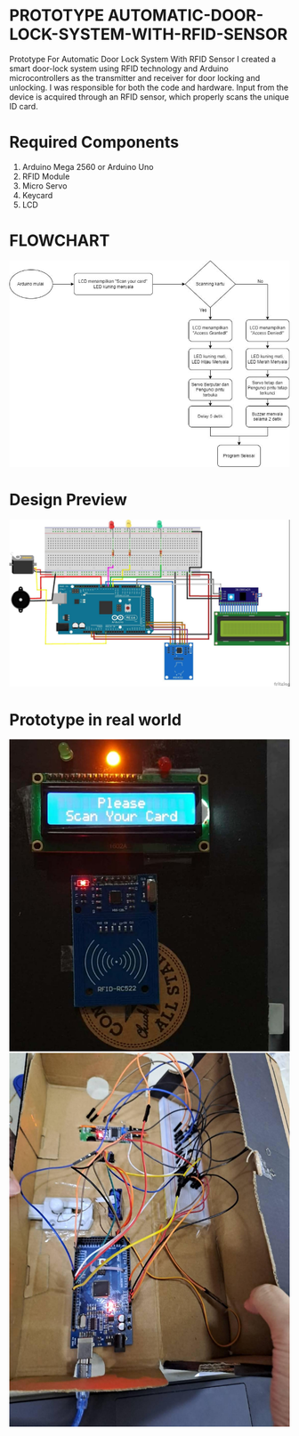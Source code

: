 # PROTOTYPE AUTOMATIC-DOOR-LOCK-SYSTEM-WITH-RFID-SENSOR
Prototype For Automatic Door Lock System With RFID Sensor
I created a smart door-lock system using RFID technology and Arduino microcontrollers as the transmitter and receiver for door locking and unlocking. I was responsible for both the code and hardware. Input from the device is acquired through an RFID sensor, which properly scans the unique ID card.
# Required Components
1. Arduino Mega 2560 or Arduino Uno
2. RFID Module
3. Micro Servo
4. Keycard
5. LCD
# FLOWCHART
![alt text](https://github.com/Bintang-Satwika/AUTOMATIC-DOOR-LOCK-SYSTEM-WITH-RFID-SENSOR/blob/2007dee4dd60fcddcfd37fc886d150261e32704f/images/flowchart.jpg?raw=true)
# Design Preview
![alt text](https://github.com/Bintang-Satwika/AUTOMATIC-DOOR-LOCK-SYSTEM-WITH-RFID-SENSOR/blob/c8415bbb903748f556aa17c7a9cee81db8877475/images/Final%20Project%20Report.jpg?raw=true)
# Prototype in real world
![alt text](https://github.com/Bintang-Satwika/AUTOMATIC-DOOR-LOCK-SYSTEM-WITH-RFID-SENSOR/blob/600552eae53ee546788b0613566c0c7492dadf78/images/Final%20Project%20Report_3.jpg?raw=true)
![alt text](https://github.com/Bintang-Satwika/AUTOMATIC-DOOR-LOCK-SYSTEM-WITH-RFID-SENSOR/blob/600552eae53ee546788b0613566c0c7492dadf78/images/Final%20Project%20Report_2.jpg?raw=true)
